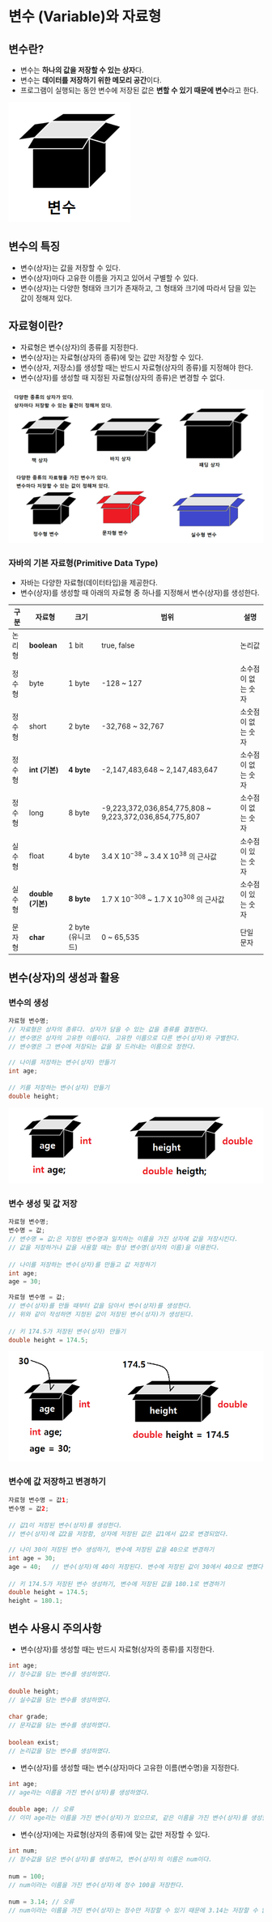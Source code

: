 # 변수 (Variable)와 자료형

## 변수란?

- 변수는 **하나의 값을 저장할 수 있는 상자**다.
- 변수는 **데이터를 저장하기 위한 메모리 공간**이다. 
- 프로그램이 실행되는 동안 변수에 저장된 값은 **변할 수 있기 때문에 변수**라고 한다.

![변수](../images/var0.png)

## 변수의 특징

- 변수(상자)는 값을 저장할 수 있다.
- 변수(상자)마다 고유한 이름을 가지고 있어서 구별할 수 있다.
- 변수(상자)는 다양한 형태와 크기가 존재하고, 그 형태와 크기에 따라서 담을 있는 값이 정해져 있다.

## 자료형이란?

- 자료형은 변수(상자)의 종류를 지정한다.
- 변수(상자)는 자료형(상자의 종류)에 맞는 값만 저장할 수 있다. 
- 변수(상자, 저장소)를 생성할 때는 반드시 자료형(상자의 종류)를 지정해야 한다.
- 변수(상자)를 생성할 때 지정된 자료형(상자의 종류)은 변경할 수 없다.

![상자의 종류](../images/var01.png)

### 자바의 기본 자료형(Primitive Data Type)

- 자바는 다양한 자료형(데이터타입)을 제공한다.
- 변수(상자)를 생성할 때 아래의 자료형 중 하나를 지정해서 변수(상자)를 생성한다.

| 구분 | 자료형 | 크기 | 범위 | 설명 |
|---|---|---|---|---|
| 논리형 | **boolean** | 1 bit | true, false| 논리값 |
| 정수형 | byte | 1 byte | -128 ~ 127 | 소수점이 없는 숫자 |
| 정수형 | short | 2 byte | -32,768 ~ 32,767 | 소숫점이 없는 숫자 |
| 정수형 | **int (기본)** | **4 byte** |-2,147,483,648 ~ 2,147,483,647 | 소수점이 없는 숫자 |
| 정수형 | long | 8 byte | -9,223,372,036,854,775,808 ~ 9,223,372,036,854,775,807 | 소수점이 없는 숫자 |
| 실수형 | float | 4 byte | 3.4 X 10<sup>−38</sup> ~ 3.4 X 10<sup>38</sup> 의 근사값 | 소수점이 있는 숫자 |
| 실수형 | **double (기본)** | **8 byte** | 1.7 X 10<sup>−308</sup> ~ 1.7 X 10<sup>308</sup> 의 근사값 | 소수점이 있는 숫자 |
| 문자형 | **char** | 2 byte (유니코드) |  0 ~ 65,535 | 단일 문자 |

## 변수(상자)의 생성과 활용

### 변수의 생성
```java
자료형 변수명;
// 자료형은 상자의 종류다. 상자가 담을 수 있는 값을 종류를 결정한다.
// 변수명은 상자의 고유한 이름이다. 고유한 이름으로 다른 변수(상자)와 구별한다.
// 변수명은 그 변수에 저장되는 값을 잘 드러내는 이름으로 정한다.
```

```java
// 나이를 저장하는 변수(상자) 만들기
int age;

// 키를 저장하는 변수(상자) 만들기
double height;
```
![변수 생성하기](../images/var1.png)

### 변수 생성 및 값 저장
```java
자료형 변수명;
변수명 = 값;
// 변수명 = 값;은 지정된 변수명과 일치하는 이름을 가진 상자에 값을 저장시킨다.
// 값을 저장하거나 값을 사용할 때는 항상 변수명(상자의 이름)을 이용한다.

// 나이를 저장하는 변수(상자)를 만들고 값 저장하기
int age;
age = 30;
```

```java
자료형 변수명 = 값;
// 변수(상자)를 만들 때부터 값을 담아서 변수(상자)를 생성한다.
// 위와 같이 작성하면 지정된 값이 저장된 변수(상자)가 생성된다.

// 키 174.5가 저장된 변수(상자) 만들기
double height = 174.5;
```
![변수에값 대입하기](../images/var2.png)

### 변수에 값 저장하고 변경하기
```java
자료형 변수명 = 값1;
변수명 = 값2;

// 값1이 저장된 변수(상자)를 생성한다.
// 변수(상자)에 값2을 저장함, 상자에 저장된 값은 값1에서 값2로 변경되었다.
```

```java
// 나이 30이 저장된 변수 생성하기, 변수에 저장된 값을 40으로 변경하기
int age = 30;
age = 40;   // 변수(상자)에 40이 저장된다. 변수에 저장된 값이 30에서 40으로 변했다.

// 키 174.5가 저장된 변수 생성하기, 변수에 저장된 값을 180.1로 변경하기
double height = 174.5;
height = 180.1;
```

## 변수 사용시 주의사항

- 변수(상자)를 생성할 때는 반드시 자료형(상자의 종류)를 지정한다.
```java
int age;
// 정수값을 담는 변수를 생성하였다.

double height;
// 실수값을 담는 변수를 생성하였다.

char grade;
// 문자값을 담는 변수를 생성하였다.

boolean exist;
// 논리값을 담는 변수를 생성하였다.
```
- 변수(상자)를 생성할 때는 변수(상자)마다 고유한 이름(변수명)을 지정한다.
```java
int age;
// age라는 이름을 가진 변수(상자)를 생성하였다.

double age; // 오류
// 이미 age라는 이름을 가진 변수(상자)가 있으므로, 같은 이름을 가진 변수(상자)를 생성할 수 없다.
```
- 변수(상자)에는 자료형(상자의 종류)에 맞는 값만 저장할 수 있다.
```java
int num;
// 정수값을 담은 변수(상자)를 생성하고, 변수(상자)의 이름은 num이다.

num = 100;
// num이라는 이름을 가진 변수(상자)에 정수 100을 저장한다.

num = 3.14; // 오류
// num이라는 이름을 가진 변수(상자)는 정수만 저장할 수 있기 때문에 3.14는 저장할 수 없다.
```

